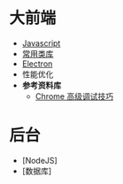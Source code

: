 # 大前端

- [Javascript](./front-end/JAVASCRIPT.md)
- [常用类库](./front-end/LIBARIES.md)
- [Electron](./front-end/ElECTRON.md)
- 性能优化
- **参考资料库**
  - [Chrome 高级调试技巧](https://blog.csdn.net/COCOLI_BK/article/details/125993814)

# 后台

- [NodeJS]
- [数据库]
